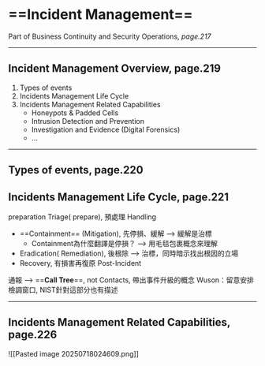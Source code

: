 # ==**Incident Management**==
Part of Business Continuity and Security Operations, *page.217*

---
## Incident Management Overview, page.219
1. Types of events
2. Incidents Management Life Cycle
3. Incidents Management Related Capabilities
	- Honeypots & Padded Cells
	- Intrusion Detection and Prevention
	- Investigation and Evidence (Digital Forensics)
	- ...

---

## Types of events, page.220


## Incidents Management Life Cycle, page.221
preparation
Triage( prepare), 預處理
Handling
- ==Containment== (Mitigation), 先停損、緩解 --> 緩解是治標
	-  Containment為什麼翻譯是停損？ --> 用毛毯包裹概念來理解
- Eradication( Remediation), 後根除 --> 治標，同時暗示找出根因的立場
- Recovery, 有損害再復原
Post-Incident

通報 --> ==**Call Tree**==, not Contacts, 帶出事件升級的概念
Wuson：留意安排檢調窗口, NIST針對這部分也有描述

---
## Incidents Management Related Capabilities, page.226
![[Pasted image 20250718024609.png]]


